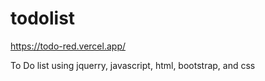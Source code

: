 # todolist
https://todo-red.vercel.app/


To Do list using jquerry, javascript, html, bootstrap, and css
